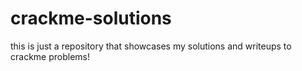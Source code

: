 # crackme-solutions
this is just a repository that showcases my solutions and writeups to crackme problems!
